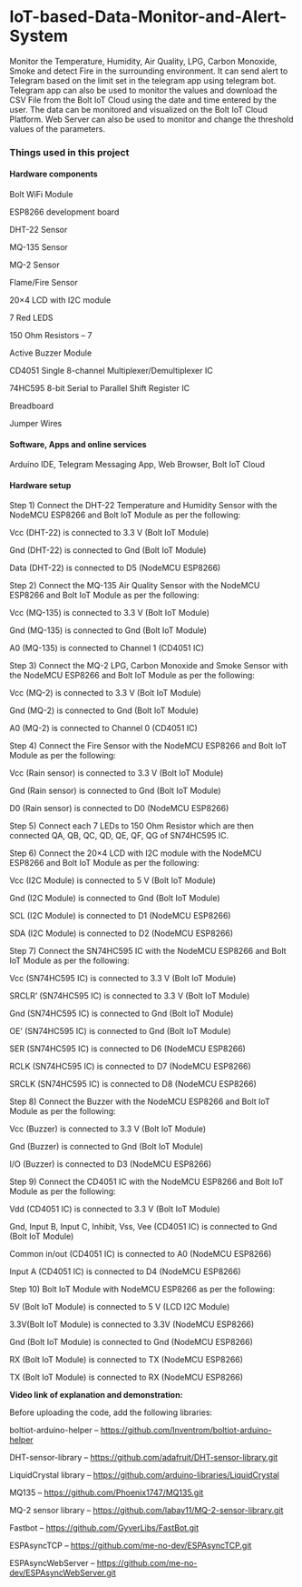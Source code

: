 # IoT-based-Data-Monitor-and-Alert-System
Monitor the Temperature, Humidity, Air Quality, LPG, Carbon Monoxide, Smoke and detect Fire in the surrounding environment. It can send alert to Telegram based on the limit set in the telegram app using telegram bot. Telegram app can also be used to monitor the values and download the CSV File from the Bolt IoT Cloud using the date and time entered by the user. The data can be monitored and visualized on the Bolt IoT Cloud Platform. Web Server can also be used to monitor and change the threshold values of the parameters.

<b><h3>Things used in this project</b></h3>

<h4><b>Hardware components</h4></b>

Bolt WiFi Module

ESP8266 development board

DHT-22 Sensor

MQ-135 Sensor

MQ-2 Sensor

Flame/Fire Sensor

20×4 LCD with I2C module

7 Red LEDS

150 Ohm Resistors – 7

Active Buzzer Module

CD4051 Single 8-channel Multiplexer/Demultiplexer IC

74HC595 8-bit Serial to Parallel Shift Register IC

Breadboard

Jumper Wires

<h4><b>Software, Apps and online services</h4></b>

Arduino IDE, Telegram Messaging App, Web Browser, Bolt IoT Cloud


<h4><b>Hardware setup</h4></b>

Step 1) Connect the DHT-22 Temperature and Humidity Sensor with the NodeMCU ESP8266 and Bolt IoT Module as per the following:

Vcc (DHT-22) is connected to 3.3 V (Bolt IoT Module)

Gnd (DHT-22) is connected to Gnd (Bolt IoT Module)

Data (DHT-22) is connected to D5 (NodeMCU ESP8266)

Step 2) Connect the MQ-135 Air Quality Sensor with the NodeMCU ESP8266 and Bolt IoT Module as per the following:

Vcc (MQ-135) is connected to 3.3 V (Bolt IoT Module)

Gnd (MQ-135) is connected to Gnd (Bolt IoT Module)

A0 (MQ-135) is connected to Channel 1 (CD4051 IC)

Step 3) Connect the MQ-2 LPG, Carbon Monoxide and Smoke Sensor with the NodeMCU ESP8266 and Bolt IoT Module as per the following:

Vcc (MQ-2) is connected to 3.3 V (Bolt IoT Module)

Gnd (MQ-2) is connected to Gnd (Bolt IoT Module)

A0 (MQ-2) is connected to Channel 0 (CD4051 IC)

Step 4) Connect the Fire Sensor with the NodeMCU ESP8266 and Bolt IoT Module as per the following:

Vcc (Rain sensor) is connected to 3.3 V (Bolt IoT Module)

Gnd (Rain sensor) is connected to Gnd (Bolt IoT Module)

D0 (Rain sensor) is connected to D0 (NodeMCU ESP8266)

Step 5) Connect each 7 LEDs to 150 Ohm Resistor which are then connected QA, QB, QC, QD, QE, QF, QG of SN74HC595 IC.

Step 6) Connect the 20×4 LCD with I2C module with the NodeMCU ESP8266 and Bolt IoT Module as per the following:

Vcc (I2C Module) is connected to 5 V (Bolt IoT Module)

Gnd (I2C Module) is connected to Gnd (Bolt IoT Module)

SCL (I2C Module) is connected to D1 (NodeMCU ESP8266)

SDA (I2C Module) is connected to D2 (NodeMCU ESP8266)

Step 7) Connect the SN74HC595 IC with the NodeMCU ESP8266 and Bolt IoT Module as per the following:

Vcc (SN74HC595 IC) is connected to 3.3 V (Bolt IoT Module)

SRCLR’ (SN74HC595 IC) is connected to 3.3 V (Bolt IoT Module)

Gnd (SN74HC595 IC) is connected to Gnd (Bolt IoT Module)

OE’ (SN74HC595 IC) is connected to Gnd (Bolt IoT Module)

SER (SN74HC595 IC) is connected to D6 (NodeMCU ESP8266)

RCLK (SN74HC595 IC) is connected to D7 (NodeMCU ESP8266)

SRCLK (SN74HC595 IC) is connected to D8 (NodeMCU ESP8266)

Step 8) Connect the Buzzer with the NodeMCU ESP8266 and Bolt IoT Module as per the following:

Vcc (Buzzer) is connected to 3.3 V (Bolt IoT Module)

Gnd (Buzzer) is connected to Gnd (Bolt IoT Module)

I/O (Buzzer) is connected to D3 (NodeMCU ESP8266)

Step 9) Connect the CD4051 IC with the NodeMCU ESP8266 and Bolt IoT Module as per the following:

Vdd (CD4051 IC) is connected to 3.3 V (Bolt IoT Module)

Gnd, Input B, Input C, Inhibit, Vss, Vee (CD4051 IC) is connected to Gnd (Bolt IoT Module)

Common in/out (CD4051 IC) is connected to A0 (NodeMCU ESP8266)

Input A (CD4051 IC) is connected to D4 (NodeMCU ESP8266)

Step 10) Bolt IoT Module with NodeMCU ESP8266 as per the following:

5V (Bolt IoT Module) is connected to 5 V (LCD I2C Module)

3.3V(Bolt IoT Module) is connected to 3.3V (NodeMCU ESP8266)

Gnd (Bolt IoT Module) is connected to Gnd (NodeMCU ESP8266)

RX (Bolt IoT Module) is connected to TX (NodeMCU ESP8266)

TX (Bolt IoT Module) is connected to RX (NodeMCU ESP8266)

<b>Video link of explanation and demonstration:</b> 

Before uploading the code, add the following libraries:

boltiot-arduino-helper – https://github.com/Inventrom/boltiot-arduino-helper

DHT-sensor-library – https://github.com/adafruit/DHT-sensor-library.git

LiquidCrystal library – https://github.com/arduino-libraries/LiquidCrystal

MQ135 – https://github.com/Phoenix1747/MQ135.git

MQ-2 sensor library – https://github.com/labay11/MQ-2-sensor-library.git

Fastbot – https://github.com/GyverLibs/FastBot.git

ESPAsyncTCP – https://github.com/me-no-dev/ESPAsyncTCP.git

ESPAsyncWebServer – https://github.com/me-no-dev/ESPAsyncWebServer.git
